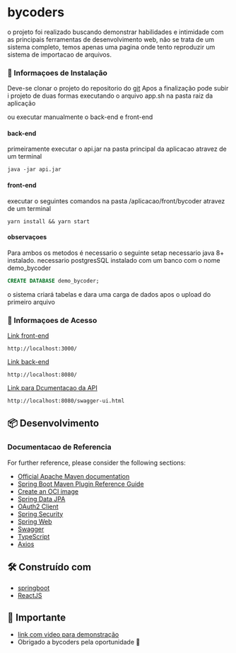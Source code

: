 # bycoders

o projeto foi realizado buscando demonstrar habilidades e intimidade com as principais ferramentas de desenvolvimento web,
não se trata de um sistema completo, temos apenas uma pagina onde tento reproduzir um sistema de importacao de arquivos.  

### 🔧  Informaçoes de Instalação
 Deve-se clonar o projeto do repositorio do [git](https://github.com)
Apos a finalização pode subir i projeto de duas formas
executando o arquivo app.sh na pasta raiz da aplicação

ou executar manualmente o back-end e front-end

#### back-end
primeiramente executar o api.jar na pasta principal da aplicacao atravez de um terminal
```
java -jar api.jar
```
#### front-end
executar o seguintes comandos na pasta /aplicacao/front/bycoder atravez de um terminal
```
yarn install && yarn start
```
#### observaçoes
Para ambos os metodos é necessario o seguinte setap
necessario java 8+ instalado.
necessario postgresSQL instalado com um banco com o nome demo_bycoder
```sql
CREATE DATABASE demo_bycoder;
```
o sistema criará tabelas e dara uma carga de dados apos o upload do primeiro arquivo



### 📌 Informaçoes de Acesso
[Link front-end](http://localhost:3000/)
```
http://localhost:3000/
```

[Link back-end](http://localhost:8080/)
```
http://localhost:8080/
```

[Link para Dcumentacao da API](http://localhost:3000/)
```
http://localhost:8080/swagger-ui.html
```
## 📦 Desenvolvimento
### Documentacao de Referencia

For further reference, please consider the following sections:

* [Official Apache Maven documentation](https://maven.apache.org/guides/index.html)
* [Spring Boot Maven Plugin Reference Guide](https://docs.spring.io/spring-boot/docs/2.6.3/maven-plugin/reference/html/)
* [Create an OCI image](https://docs.spring.io/spring-boot/docs/2.6.3/maven-plugin/reference/html/#build-image)
* [Spring Data JPA](https://docs.spring.io/spring-boot/docs/2.6.3/reference/htmlsingle/#boot-features-jpa-and-spring-data)
* [OAuth2 Client](https://docs.spring.io/spring-boot/docs/2.6.3/reference/htmlsingle/#boot-features-security-oauth2-client)
* [Spring Security](https://docs.spring.io/spring-boot/docs/2.6.3/reference/htmlsingle/#boot-features-security)
* [Spring Web](https://docs.spring.io/spring-boot/docs/2.6.3/reference/htmlsingle/#boot-features-developing-web-applications)
* [Swagger](https://swagger.io/tools/open-source/open-source-integrations/)
* [TypeScript](https://www.typescriptlang.org/docs/)
* [Axios](https://axios-http.com/ptbr/docs/intro)

## 🛠️ Construído com

* [springboot](https://spring.io/projects/spring-boot)
* [ReactJS](https://pt-br.reactjs.org/)


## 🎁 Importante
* [link com video para demonstração]()
* Obrigado a bycoders pela oportunidade 📢
